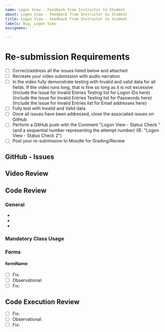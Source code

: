 ```yaml
---
name: Logon View - Feedback from Instructor to Student
about: Logon View - Feedback from Instructor to Student
title: Logon View - Feedback from Instructor to Student
labels: Bug, Logon View
assignees: ''

---
```


# Re-submission Requirements
- [ ] Correct/address all the issues listed below and attached
- [ ] Recreate your video submission with audio narration
- [ ] In the video fully demonstrate testing with Invalid and valid data for all fields. If the video runs long, that is fine so long as it is not excessive
{Include the Issue for Invalid Entries Testing list for Logon IDs here}
{Include the Issue for Invalid Entries Testing list for Passwords here}
{Include the Issue for Invalid Entries list for Email addresses here}
- [ ] Fully test with Invalid and Valid data
- [ ] Once all issues have been addressed, close the associated issues on GitHub
- [ ] Perform a GitHub push with the Comment "Logon View - Status Check " (and a sequential number representing the attempt number)
(IE: "Logon View - Status Check 2")
- [ ] Post your re-submission to Moodle for Grading/Review

## GitHub - Issues


## Video Review


## Code Review

### General

- 
- 
- 

### Mandatory Class Usage

### Forms

#### formName

- [ ] Fix:
- [ ] Observational:
- [ ] Fix: 

## Code Execution Review

- [ ] Fix:
- [ ] Observational:
- [ ] Fix:
